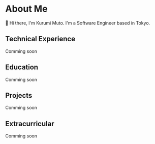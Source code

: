 # About Me

👋 Hi there, I'm Kurumi Muto. I'm a Software Engineer based in Tokyo.

## Technical Experience
Comming soon
## Education
Comming soon
## Projects
Comming soon
## Extracurricular
Comming soon